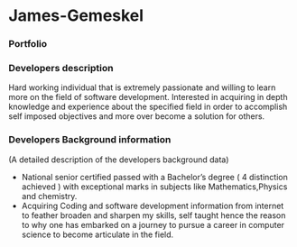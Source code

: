 # James-Gemeskel

### Portfolio

### Developers description

Hard working individual that is extremely passionate and willing to learn more on the field of software development. Interested in acquiring in depth knowledge and experience about the specified field in order to accomplish self imposed objectives and more over become a solution for others.

### Developers Background information

(A detailed description of the developers background data)
- National senior certified passed with a Bachelor’s degree ( 4 distinction achieved ) with exceptional marks in subjects like Mathematics,Physics and chemistry.
- Acquiring Coding and software development information from internet to feather broaden and sharpen my skills, self taught hence the reason to why one has embarked on a journey to pursue a career in computer science to become articulate in the field.

